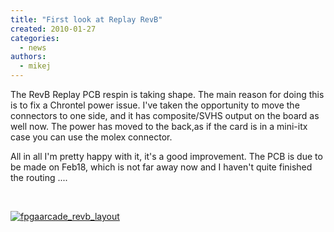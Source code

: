 ```yaml
---
title: "First look at Replay RevB"
created: 2010-01-27
categories: 
  - news
authors: 
  - mikej
---
```


The RevB Replay PCB respin is taking shape. The main reason for doing this is to fix a Chrontel power issue. I've taken the opportunity to move the connectors to one side, and it has composite/SVHS output on the board as well now. The power has moved to the back,as if the card is in a mini-itx case you can use the molex connector.

All in all I'm pretty happy with it, it's a good improvement. The PCB is due to be made on Feb18, which is not far away now and I haven't quite finished the routing ....

 

[![fpgaarcade_revb_layout](@assets/images/fpgaarcade_revb_layout.gif)](http://fpgaarcade.com/wp4/wp-content/uploads/2015/06/fpgaarcade_revb_layout.gif)
